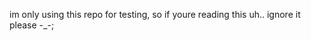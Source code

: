 im only using this repo for testing, so if youre reading this uh.. ignore it please ⁠-⁠_⁠-⁠;
<!-- ALL TEST FILES -->
